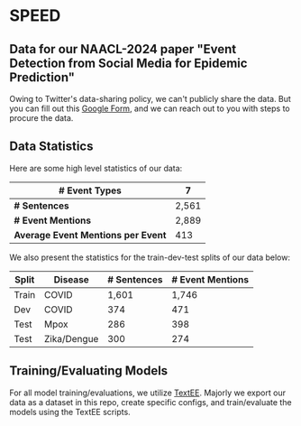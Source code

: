 # SPEED
Data for our NAACL-2024 paper "Event Detection from Social Media for Epidemic Prediction"
--

Owing to Twitter's data-sharing policy, we can't publicly share the data. But you can fill out this [Google Form](https://forms.gle/G8hUwZaLqa2EYg596), and we can reach out to you with steps to procure the data.

## Data Statistics

Here are some high level statistics of our data:

| **# Event Types**                    | 7     |
|--------------------------------------|-------|
| **# Sentences**                      | 2,561 |
| **# Event Mentions**                 | 2,889 |
| **Average Event Mentions per Event** | 413   |

We also present the statistics for the train-dev-test splits of our data below:

| **Split** | **Disease** | **# Sentences** | **# Event Mentions** |
|-----------|-------------|-----------------|----------------------|
| Train     | COVID       | 1,601           | 1,746                |
| Dev       | COVID       | 374             | 471                  |
| Test      | Mpox        | 286             | 398                  |
| Test      | Zika/Dengue | 300             | 274                  |

## Training/Evaluating Models

For all model training/evaluations, we utilize [TextEE](https://github.com/ej0cl6/TextEE). Majorly we export our data as a dataset in this repo, create specific configs, and train/evaluate the models using the TextEE scripts.
